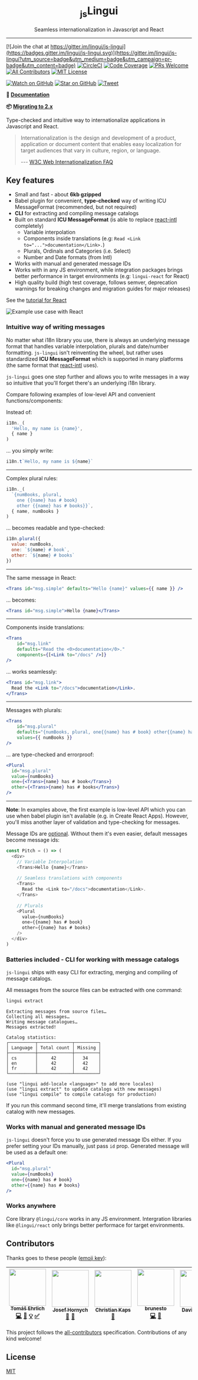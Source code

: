 <div align="center">
<h1><sub>js</sub>Lingui</h1>

Seamless internationalization in Javascript and React
</div>

<hr />

[![Join the chat at https://gitter.im/lingui/js-lingui](https://badges.gitter.im/lingui/js-lingui.svg)](https://gitter.im/lingui/js-lingui?utm_source=badge&utm_medium=badge&utm_campaign=pr-badge&utm_content=badge)
[![CircleCI][Badge-CI]][CI] 
[![Code Coverage][Badge-Coverage]][Coverage]
[![PRs Welcome][Badge-PRWelcome]][PRWelcome]
[![All Contributors](https://img.shields.io/badge/all_contributors-6-orange.svg?style=flat-square)](#contributors)
[![MIT License][Badge-License]][LICENSE]

[![Watch on GitHub][Badge-Watch]][Watch]
[![Star on GitHub][Badge-Stars]][Star]
[![Tweet][Badge-Twitter]][Twitter]

**📖 [Documentation][Documentation]**

**📦 [Migrating to 2.x](https://lingui.github.io/js-lingui/releases/migration-2.html)**

Type-checked and intuitive way to internationalize applications in Javascript 
and React.

> Internationalization is the design and development of a product, application or document content that enables easy localization for target audiences that vary in culture, region, or language.
>
> --- [ W3C Web Internationalization FAQ](https://www.w3.org/International/questions/qa-i18n)

## Key features

- Small and fast - about **6kb gzipped**
- Babel plugin for convenient, **type-checked** way of writing ICU MessageFormat (recommended, but not required)
- **CLI** for extracting and compiling message catalogs
- Built on standard **ICU MessageFormat** (is able to replace [react-intl][ReactIntl] completely)
  - Variable interpolation
  - Components inside translations (e.g: `Read <Link to="...">documentation</Link>.`)
  - Plurals, Ordinals and Categories (i.e. Select)
  - Number and Date formats (from Intl)
- Works with manual and generated message IDs
- Works with in any JS environment, while integration packages brings better performance in target environments (e.g: `lingui-react` for React)
- High quality build (high test coverage, follows semver, deprecation warnings for breaking changes and migration guides for major releases)

See the [tutorial for React][TutorialReact]

![Example use case with React](https://lingui.github.io/js-lingui/_static/lingui-pitch.png)

### Intuitive way of writing messages

No matter what i18n library you use, there is always an underlying message
format that handles variable interpolation, plurals and date/number formatting. 
`js-lingui` isn't reinventing the wheel, but rather uses standardized 
**ICU MessageFormat** which is supported in many platforms (the same format
that [react-intl][ReactIntl] uses).

`js-lingui` goes one step further and allows you to write messages in a way
so intuitive that you'll forget there's an underlying i18n library. 

Compare following examples of low-level API and convenient functions/components: 

Instead of:

```js
i18n._(
  'Hello, my name is {name}', 
  { name }
)
```

… you simply write:

```js
i18n.t`Hello, my name is ${name}`
```

---

Complex plural rules:

```js
i18n._(
  `{numBooks, plural, 
    one {{name} has # book} 
    other {{name} has # books}}`, 
  { name, numBooks }
)
```

… becomes readable and type-checked:

```js
i18n.plural({ 
  value: numBooks, 
  one: `${name} # book`, 
  other: `${name} # books`
})
```

---

The same message in React:

```jsx
<Trans id="msg.simple" defaults="Hello {name}" values={{ name }} />
```

… becomes:

```jsx
<Trans id="msg.simple">Hello {name}</Trans>
````

---

Components inside translations:

```jsx 
<Trans 
    id="msg.link" 
    defaults="Read the <0>documentation</0>."
    components={[<Link to="/docs" />]}
/>
```

… works seamlessly:

```jsx
<Trans id="msg.link">
  Read the <Link to="/docs">documentation</Link>.
</Trans>
```

---

Messages with plurals:

```jsx
<Trans 
    id="msg.plural" 
    defaults="{numBooks, plural, one{{name} has # book} other{{name} has # books}}"
    values={{ numBooks }}
/>
```

… are type-checked and errorproof:

```jsx
<Plural 
  id="msg.plural"
  value={numBooks}
  one={<Trans>{name} has # book</Trans>}
  other={<Trans>{name} has # books</Trans>}
/>
```

---

**Note**: In examples above, the first example is low-level API which you can use
when babel plugin isn't available (e.g. in Create React Apps). However, you'll
miss another layer of validation and type-checking for messages.

Message IDs are [optional](#works-with-manual-and-generated-message-ids). 
Without them it's even easier, default messages become message ids:

```js
const Pitch = () => (
  <div>
    // Variable Interpolation
    <Trans>Hello {name}</Trans>
    
    // Seamless translations with components
    <Trans>
      Read the <Link to="/docs">documentation</Link>.
    </Trans>
    
    // Plurals
    <Plural 
      value={numBooks}
      one={{name} has # book}
      other={{name} has # books}
    />
  </div>
)
```

### Batteries included - CLI for working with message catalogs

`js-lingui` ships with easy CLI for extracting, merging and compiling of
message catalogs.

All messages from the source files can be extracted with one command:

```bash
lingui extract
```

```
Extracting messages from source files…
Collecting all messages…
Writing message catalogues…
Messages extracted!

Catalog statistics:
┌──────────┬─────────────┬─────────┐
│ Language │ Total count │ Missing │
├──────────┼─────────────┼─────────┤
│ cs       │     42      │   34    │
│ en       │     42      │   42    │
│ fr       │     42      │   42    │
└──────────┴─────────────┴─────────┘

(use "lingui add-locale <language>" to add more locales)
(use "lingui extract" to update catalogs with new messages)
(use "lingui compile" to compile catalogs for production)
```

If you run this command second time, it'll merge translations from existing
catalog with new messages.

### Works with manual and generated message IDs

`js-lingui` doesn't force you to use generated message IDs either. If you prefer
setting your IDs manually, just pass `id` prop. Generated message will be used
as a default one:

```jsx
<Plural 
  id="msg.plural"
  value={numBooks}
  one={{name} has # book}
  other={{name} has # books}
/>
```

### Works anywhere

Core library `@lingui/core` works in any JS environment. Intergration libraries
like `@lingui/react` only brings better performace for target environments.

## Contributors

Thanks goes to these people ([emoji key][emojis]):

<!-- ALL-CONTRIBUTORS-LIST:START - Do not remove or modify this section -->
| [<img src="https://avatars1.githubusercontent.com/u/827862?v=3" width="100px;"/><br /><sub><b>Tomáš Ehrlich</b></sub>](http://www.tomasehrlich.cz)<br />[💻](https://github.com/lingui/js-lingui/commits?author=tricoder42 "Code") [📖](https://github.com/lingui/js-lingui/commits?author=tricoder42 "Documentation") [💡](#example-tricoder42 "Examples") [✅](#tutorial-tricoder42 "Tutorials") | [<img src="https://avatars1.githubusercontent.com/u/3697116?v=3" width="100px;"/><br /><sub><b>Josef Hornych</b></sub>](https://github.com/Peping)<br />[📖](https://github.com/lingui/js-lingui/commits?author=Peping "Documentation") [🐛](https://github.com/lingui/js-lingui/issues?q=author%3APeping "Bug reports") | [<img src="https://avatars2.githubusercontent.com/u/307006?v=3" width="100px;"/><br /><sub><b>Christian Kaps</b></sub>](https://www.silhouette.rocks)<br />[🐛](https://github.com/lingui/js-lingui/issues?q=author%3Aakkie "Bug reports") | [<img src="https://avatars0.githubusercontent.com/u/2085291?v=3" width="100px;"/><br /><sub><b>brunesto</b></sub>](https://github.com/brunesto)<br />[💻](https://github.com/lingui/js-lingui/commits?author=brunesto "Code") [🐛](https://github.com/lingui/js-lingui/issues?q=author%3Abrunesto "Bug reports") | [<img src="https://avatars0.githubusercontent.com/u/614768?v=3" width="100px;"/><br /><sub><b>David Furlong</b></sub>](https://davidfurlong.github.io/)<br />[💬](#question-davidfurlong "Answering Questions") | [<img src="https://avatars2.githubusercontent.com/u/1416801?v=4" width="100px;"/><br /><sub><b>Thibaut</b></sub>](http://thibaut.re)<br />[🐛](https://github.com/lingui/js-lingui/issues?q=author%3AthibautRe "Bug reports") [📖](https://github.com/lingui/js-lingui/commits?author=thibautRe "Documentation") |
| :---: | :---: | :---: | :---: | :---: | :---: |
<!-- ALL-CONTRIBUTORS-LIST:END -->

This project follows the [all-contributors][all-contributors] specification.
Contributions of any kind welcome!

## License

[MIT][License]

[ReactIntl]: https://github.com/yahoo/react-intl
[Documentation]: https://lingui.github.io/js-lingui/
[TutorialReact]: https://lingui.github.io/js-lingui/tutorials/react.html

[emojis]: https://github.com/kentcdodds/all-contributors#emoji-key
[all-contributors]: https://github.com/kentcdodds/all-contributors

[Badge-CI]: https://img.shields.io/circleci/project/github/lingui/js-lingui/master.svg
[Badge-Coverage]: https://img.shields.io/codecov/c/github/lingui/js-lingui/master.svg
[Badge-License]: https://img.shields.io/github/license/lingui/js-lingui.svg
[Badge-Watch]: https://img.shields.io/github/watchers/lingui/js-lingui.svg?style=social&label=Watch
[Badge-Stars]: https://img.shields.io/github/stars/lingui/js-lingui.svg?style=social&label=Stars
[Badge-Twitter]: https://img.shields.io/twitter/url/https/github.com/lingui/js-lingui.svg?style=social
[Badge-PRWelcome]: https://img.shields.io/badge/PRs-welcome-brightgreen.svg?style=flat-square

[CI]: https://circleci.com/gh/lingui/js-lingui/tree/master
[Coverage]: https://codecov.io/gh/lingui/js-lingui
[License]: https://github.com/lingui/js-lingui/blob/master/LICENSE
[Watch]: https://github.com/lingui/js-lingui/watchers
[Star]: https://github.com/lingui/js-lingui/stargazers
[Twitter]: https://twitter.com/intent/tweet?text=Check%20out%20js-lingui!%20https://github.com/lingui/js-lingui%20%F0%9F%91%8D
[PRWelcome]: http://makeapullrequest.com

[Badge-CodeSponsor]: https://app.codesponsor.io/embed/84LZA8as5bkg57cgKMJZMe75/lingui/js-lingui.svg
[CodeSponsor]: https://app.codesponsor.io/link/84LZA8as5bkg57cgKMJZMe75/lingui/js-lingui
